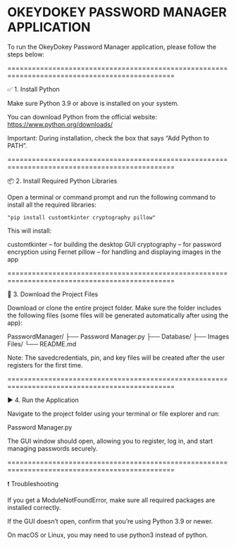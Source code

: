 # OKEYDOKEY PASSWORD MANAGER APPLICATION

To run the OkeyDokey Password Manager application, please follow the steps below:

===============================================================================================

✅ 1. Install Python

Make sure Python 3.9 or above is installed on your system.

You can download Python from the official website:
https://www.python.org/downloads/

Important: During installation, check the box that says “Add Python to PATH”.

===============================================================================================

📦 2. Install Required Python Libraries

Open a terminal or command prompt and run the following command to install all the required libraries:


    "pip install customtkinter cryptography pillow"

This will install:

customtkinter – for building the desktop GUI
cryptography – for password encryption using Fernet
pillow – for handling and displaying images in the app

===============================================================================================

📁 3. Download the Project Files

Download or clone the entire project folder.
Make sure the folder includes the following files (some files will be generated automatically after using the app):

PasswordManager/
├── Password Manager.py
├── Database/
├── Images Files/
└── README.md

Note: The savedcredentials, pin, and key files will be created after the user registers for the first time.

===============================================================================================

▶️ 4. Run the Application

Navigate to the project folder using your terminal or file explorer and run:

Password Manager.py

The GUI window should open, allowing you to register, log in, and start managing passwords securely.

===============================================================================================

❗ Troubleshooting

If you get a ModuleNotFoundError, make sure all required packages are installed correctly.

If the GUI doesn’t open, confirm that you’re using Python 3.9 or newer.

On macOS or Linux, you may need to use python3 instead of python.
